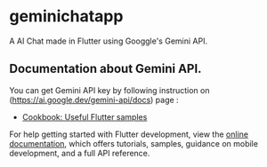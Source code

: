 # geminichatapp

A AI Chat made in Flutter using Googgle's Gemini API.

## Documentation about Gemini API.

You can get Gemini API key by following instruction on (https://ai.google.dev/gemini-api/docs) page :


- [Cookbook: Useful Flutter samples](https://docs.flutter.dev/cookbook)

For help getting started with Flutter development, view the
[online documentation](https://docs.flutter.dev/), which offers tutorials,
samples, guidance on mobile development, and a full API reference.
